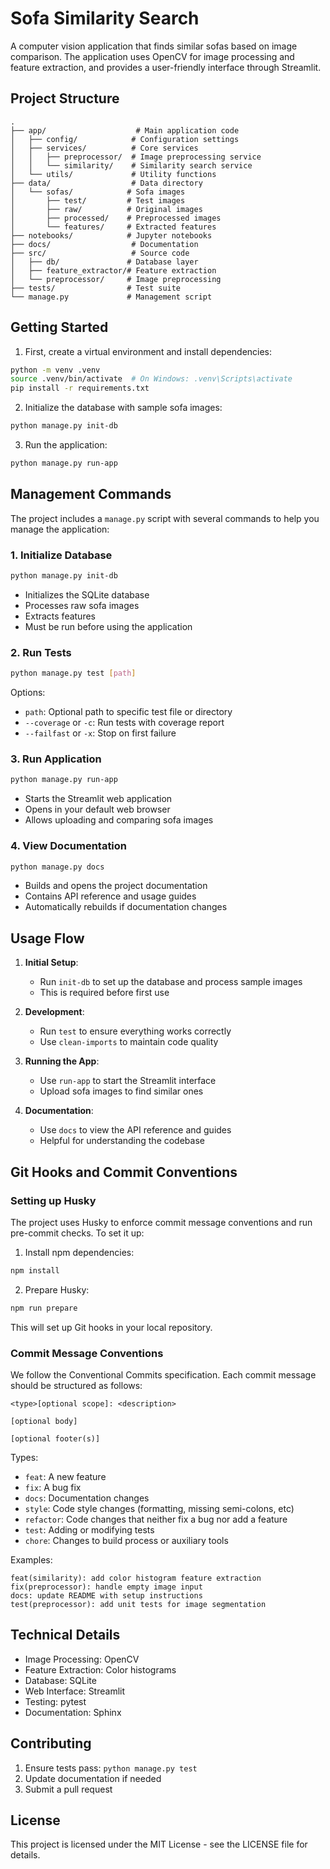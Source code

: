 # Sofa Similarity Search

A computer vision application that finds similar sofas based on image comparison. The application uses OpenCV for image processing and feature extraction, and provides a user-friendly interface through Streamlit.

## Project Structure

```
.
├── app/                    # Main application code
│   ├── config/            # Configuration settings
│   ├── services/          # Core services
│   │   ├── preprocessor/  # Image preprocessing service
│   │   └── similarity/    # Similarity search service
│   └── utils/             # Utility functions
├── data/                  # Data directory
│   └── sofas/            # Sofa images
│       ├── test/         # Test images
│       ├── raw/          # Original images
│       ├── processed/    # Preprocessed images
│       └── features/     # Extracted features
├── notebooks/            # Jupyter notebooks
├── docs/                  # Documentation
├── src/                   # Source code
│   ├── db/               # Database layer
│   ├── feature_extractor/# Feature extraction
│   └── preprocessor/     # Image preprocessing
├── tests/                # Test suite
└── manage.py             # Management script
```

## Getting Started

1. First, create a virtual environment and install dependencies:
```bash
python -m venv .venv
source .venv/bin/activate  # On Windows: .venv\Scripts\activate
pip install -r requirements.txt
```

2. Initialize the database with sample sofa images:
```bash
python manage.py init-db
```

3. Run the application:
```bash
python manage.py run-app
```

## Management Commands

The project includes a `manage.py` script with several commands to help you manage the application:

### 1. Initialize Database
```bash
python manage.py init-db
```
- Initializes the SQLite database
- Processes raw sofa images
- Extracts features
- Must be run before using the application

### 2. Run Tests
```bash
python manage.py test [path]
```
Options:
- `path`: Optional path to specific test file or directory
- `--coverage` or `-c`: Run tests with coverage report
- `--failfast` or `-x`: Stop on first failure

### 3. Run Application
```bash
python manage.py run-app
```
- Starts the Streamlit web application
- Opens in your default web browser
- Allows uploading and comparing sofa images

### 4. View Documentation
```bash
python manage.py docs
```
- Builds and opens the project documentation
- Contains API reference and usage guides
- Automatically rebuilds if documentation changes

## Usage Flow

1. **Initial Setup**:
   - Run `init-db` to set up the database and process sample images
   - This is required before first use

2. **Development**:
   - Run `test` to ensure everything works correctly
   - Use `clean-imports` to maintain code quality

3. **Running the App**:
   - Use `run-app` to start the Streamlit interface
   - Upload sofa images to find similar ones

4. **Documentation**:
   - Use `docs` to view the API reference and guides
   - Helpful for understanding the codebase

## Git Hooks and Commit Conventions

### Setting up Husky

The project uses Husky to enforce commit message conventions and run pre-commit checks. To set it up:

1. Install npm dependencies:
```bash
npm install
```

2. Prepare Husky:
```bash
npm run prepare
```

This will set up Git hooks in your local repository.

### Commit Message Conventions

We follow the Conventional Commits specification. Each commit message should be structured as follows:

```
<type>[optional scope]: <description>

[optional body]

[optional footer(s)]
```

Types:
- `feat`: A new feature
- `fix`: A bug fix
- `docs`: Documentation changes
- `style`: Code style changes (formatting, missing semi-colons, etc)
- `refactor`: Code changes that neither fix a bug nor add a feature
- `test`: Adding or modifying tests
- `chore`: Changes to build process or auxiliary tools

Examples:
```
feat(similarity): add color histogram feature extraction
fix(preprocessor): handle empty image input
docs: update README with setup instructions
test(preprocessor): add unit tests for image segmentation
```

## Technical Details

- Image Processing: OpenCV
- Feature Extraction: Color histograms
- Database: SQLite
- Web Interface: Streamlit
- Testing: pytest
- Documentation: Sphinx

## Contributing

1. Ensure tests pass: `python manage.py test`
2. Update documentation if needed
3. Submit a pull request

## License

This project is licensed under the MIT License - see the LICENSE file for details.